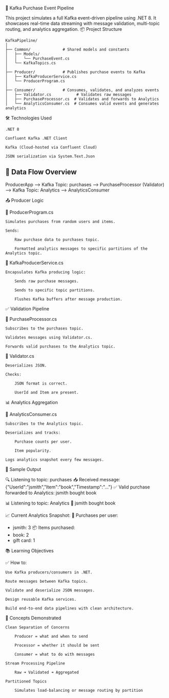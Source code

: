 🧾 Kafka Purchase Event Pipeline

This project simulates a full Kafka event-driven pipeline using .NET 8. It showcases real-time data streaming with message validation, multi-topic routing, and analytics aggregation.
📦 Project Structure
```
KafkaPipeline/
│
├── Common/              # Shared models and constants
│   ├── Models/
│   │   └── PurchaseEvent.cs
│   └── KafkaTopics.cs
│
├── Producer/            # Publishes purchase events to Kafka
│   ├── KafkaProducerService.cs
│   └── ProducerProgram.cs
│
├── Consumer/            # Consumes, validates, and analyzes events
│   ├── Validator.cs           # Validates raw messages
│   ├── PurchaseProcessor.cs  # Validates and forwards to Analytics
│   └── AnalyticsConsumer.cs  # Consumes valid events and generates analytics
```

🛠 Technologies Used

    .NET 8

    Confluent Kafka .NET Client

    Kafka (Cloud-hosted via Confluent Cloud)

    JSON serialization via System.Text.Json

## 🔄 Data Flow Overview

ProducerApp --> Kafka Topic: purchases --> PurchaseProcessor (Validator) --> Kafka Topic: Analytics --> AnalyticsConsumer




📤 Producer Logic

📄 ProducerProgram.cs

    Simulates purchases from random users and items.

    Sends:

        Raw purchase data to purchases topic.

        Formatted analytics messages to specific partitions of the Analytics topic.

🧱 KafkaProducerService.cs

    Encapsulates Kafka producing logic:

        Sends raw purchase messages.

        Sends to specific topic partitions.

        Flushes Kafka buffers after message production.

✅ Validation Pipeline

📄 PurchaseProcessor.cs

    Subscribes to the purchases topic.

    Validates messages using Validator.cs.

    Forwards valid purchases to the Analytics topic.

📄 Validator.cs

    Deserializes JSON.

    Checks:

        JSON format is correct.

        UserId and Item are present.

📊 Analytics Aggregation

📄 AnalyticsConsumer.cs

    Subscribes to the Analytics topic.

    Deserializes and tracks:

        Purchase counts per user.

        Item popularity.

    Logs analytics snapshot every few messages.

🧪 Sample Output

🔍 Listening to topic: purchases
📥 Received message: {"UserId":"jsmith","Item":"book","Timestamp":"..."}
✅ Valid purchase forwarded to Analytics: jsmith bought book

📊 Listening to topic: Analytics
🧾 jsmith bought book

📈 Current Analytics Snapshot:
👥 Purchases per user:
  - jsmith: 3
📦 Items purchased:
  - book: 2
  - gift card: 1

📚 Learning Objectives

✅ How to:

    Use Kafka producers/consumers in .NET.

    Route messages between Kafka topics.

    Validate and deserialize JSON messages.

    Design reusable Kafka services.

    Build end-to-end data pipelines with clean architecture.

🧠 Concepts Demonstrated

    Clean Separation of Concerns

        Producer = what and when to send

        Processor = whether it should be sent

        Consumer = what to do with messages

    Stream Processing Pipeline

        Raw ➜ Validated ➜ Aggregated

    Partitioned Topics

        Simulates load-balancing or message routing by partition
